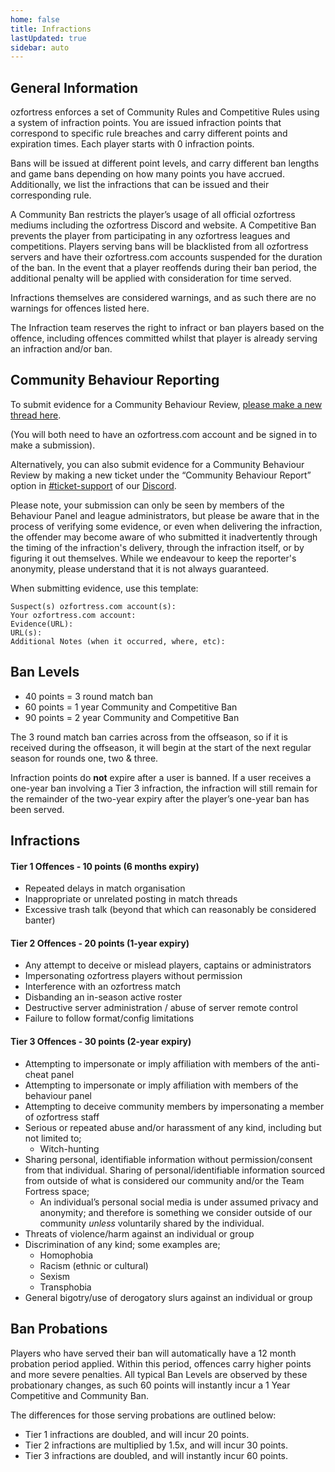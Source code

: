 ```yaml
---
home: false
title: Infractions
lastUpdated: true
sidebar: auto
---
```


## General Information

ozfortress enforces a set of Community Rules and Competitive Rules using a system of infraction points. You are issued infraction points that correspond to specific rule breaches and carry different points and expiration times. Each player starts with 0 infraction points.

Bans will be issued at different point levels, and carry different ban lengths and game bans depending on how many points you have accrued. Additionally, we list the infractions that can be issued and their corresponding rule.

A Community Ban restricts the player’s usage of all official ozfortress mediums including the ozfortress Discord and website. A Competitive Ban prevents the player from participating in any ozfortress leagues and competitions. Players serving bans will be blacklisted from all ozfortress servers and have their ozfortress.com accounts suspended for the duration of the ban. In the event that a player reoffends during their ban period, the additional penalty will be applied with consideration for time served.

Infractions themselves are considered warnings, and as such there are no warnings for offences listed here.

The Infraction team reserves the right to infract or ban players based on the offence, including offences committed whilst that player is already serving an infraction and/or ban.


## Community Behaviour Reporting
To submit evidence for a Community Behaviour Review, [please make a new thread here](https://ozfortress.com/forums/threads/new?topic=28).

(You will both need to have an ozfortress.com account and be signed in to make a submission).

Alternatively, you can also submit evidence for a Community Behaviour Review by making a new ticket under the “Community Behaviour Report” option in [#ticket-support](https://discord.com/channels/82651383144120320/963801705349271553) of our [Discord](https://discord.gg/7E6kC2H).

Please note, your submission can only be seen by members of the Behaviour Panel and league administrators, but please be aware that in the process of verifying some evidence, or even when delivering the infraction, the offender may become aware of who submitted it inadvertently through the timing of the infraction's delivery, through the infraction itself, or by figuring it out themselves. While we endeavour to keep the reporter's anonymity, please understand that it is not always guaranteed.

When submitting evidence, use this template:
```
Suspect(s) ozfortress.com account(s): 
Your ozfortress.com account: 
Evidence(URL): 
URL(s): 
Additional Notes (when it occurred, where, etc):
```

## Ban Levels
+ 40 points = 3 round match ban
+ 60 points = 1 year Community and Competitive Ban
+ 90 points = 2 year Community and Competitive Ban

The 3 round match ban carries across from the offseason, so if it is received during the offseason, it will begin at the start of the next regular season for rounds one, two & three.

Infraction points do **not** expire after a user is banned. If a user receives a one-year ban involving a Tier 3 infraction, the infraction will still remain for the remainder of the two-year expiry after the player’s one-year ban has been served.

## Infractions
#### Tier 1 Offences - 10 points (6 months expiry)
+ Repeated delays in match organisation
+ Inappropriate or unrelated posting in match threads
+ Excessive trash talk (beyond that which can reasonably be considered banter)

#### Tier 2 Offences - 20 points (1-year expiry)
+ Any attempt to deceive or mislead players, captains or administrators
+ Impersonating ozfortress players without permission
+ Interference with an ozfortress match
+ Disbanding an in-season active roster
+ Destructive server administration / abuse of server remote control
+ Failure to follow format/config limitations

#### Tier 3 Offences - 30 points (2-year expiry)
+ Attempting to impersonate or imply affiliation with members of the anti-cheat panel
+ Attempting to impersonate or imply affiliation with members of the behaviour panel
+ Attempting to deceive community members by impersonating a member of ozfortress staff
+ Serious or repeated abuse and/or harassment of any kind, including but not limited to;
  - Witch-hunting
+ Sharing personal, identifiable information without permission/consent from that individual. Sharing of personal/identifiable information sourced from outside of what is considered our community and/or the Team Fortress space;
  - An individual’s personal social media is under assumed privacy and anonymity; and therefore is something we consider outside of our community *unless* voluntarily shared by the individual.
+ Threats of violence/harm against an individual or group
+ Discrimination of any kind; some examples are;
  - Homophobia
  - Racism (ethnic or cultural)
  - Sexism
  - Transphobia
+ General bigotry/use of derogatory slurs against an individual or group

## Ban Probations
Players who have served their ban will automatically have a 12 month probation period applied. Within this period, offences carry higher points and more severe penalties. All typical Ban Levels are observed by these probationary changes, as such 60 points will instantly incur a 1 Year Competitive and Community Ban.

The differences for those serving probations are outlined below:
+ Tier 1 infractions are doubled, and will incur 20 points. 
+ Tier 2 infractions are multiplied by 1.5x, and will incur 30 points.
+ Tier 3 infractions are doubled, and will instantly incur 60 points.